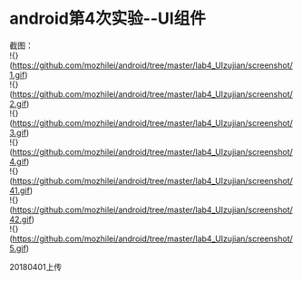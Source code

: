 android第4次实验--UI组件
=====  
截图：  
!{}(https://github.com/mozhilei/android/tree/master/lab4_UIzujian/screenshot/1.gif)  
!{}(https://github.com/mozhilei/android/tree/master/lab4_UIzujian/screenshot/2.gif)  
!{}(https://github.com/mozhilei/android/tree/master/lab4_UIzujian/screenshot/3.gif)  
!{}(https://github.com/mozhilei/android/tree/master/lab4_UIzujian/screenshot/4.gif)  
!{}(https://github.com/mozhilei/android/tree/master/lab4_UIzujian/screenshot/41.gif)  
!{}(https://github.com/mozhilei/android/tree/master/lab4_UIzujian/screenshot/42.gif)  
!{}(https://github.com/mozhilei/android/tree/master/lab4_UIzujian/screenshot/5.gif)  

20180401上传  

